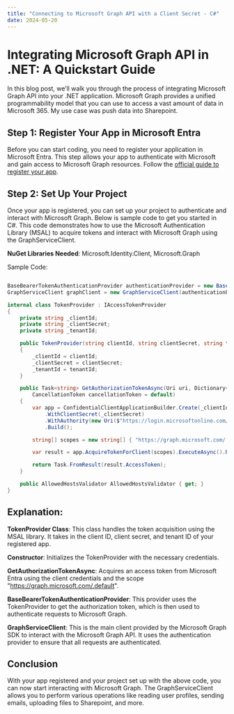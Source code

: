 ```yaml
---
title: "Connecting to Microsoft Graph API with a Client Secret - C#"
date: 2024-05-20
---
```


# Integrating Microsoft Graph API in .NET: A Quickstart Guide

In this blog post, we’ll walk you through the process of integrating Microsoft Graph API into your .NET application. Microsoft Graph provides a unified programmability model that you can use to access a vast amount of data in Microsoft 365. My use case was push data into Sharepoint.

## Step 1: Register Your App in Microsoft Entra

Before you can start coding, you need to register your application in Microsoft Entra. This step allows your app to authenticate with Microsoft and gain access to Microsoft Graph resources. Follow the [official guide to register your app](https://learn.microsoft.com/en-us/entra/identity-platform/quickstart-register-app).

## Step 2: Set Up Your Project

Once your app is registered, you can set up your project to authenticate and interact with Microsoft Graph. Below is sample code to get you started in C#. This code demonstrates how to use the Microsoft Authentication Library (MSAL) to acquire tokens and interact with Microsoft Graph using the GraphServiceClient.

**NuGet Libraries Needed**: Microsoft.Identity.Client, Microsoft.Graph

Sample Code:

```csharp

BaseBearerTokenAuthenticationProvider authenticationProvider = new BaseBearerTokenAuthenticationProvider(new TokenProvider(clientId, clientSecret, tenantId));
GraphServiceClient graphClient = new GraphServiceClient(authenticationProvider);

internal class TokenProvider : IAccessTokenProvider
{
    private string _clientId;
    private string _clientSecret;
    private string _tenantId;

    public TokenProvider(string clientId, string clientSecret, string tenantId) 
    {
        _clientId = clientId;
        _clientSecret = clientSecret;
        _tenantId = tenantId;
    }

    public Task<string> GetAuthorizationTokenAsync(Uri uri, Dictionary<string, object> additionalAuthenticationContext = default,
        CancellationToken cancellationToken = default)
    {
        var app = ConfidentialClientApplicationBuilder.Create(_clientId)
            .WithClientSecret(_clientSecret)
            .WithAuthority(new Uri($"https://login.microsoftonline.com/{_tenantId}"))
            .Build();

        string[] scopes = new string[] { "https://graph.microsoft.com/.default" };

        var result = app.AcquireTokenForClient(scopes).ExecuteAsync().Result;

        return Task.FromResult(result.AccessToken);
    }

    public AllowedHostsValidator AllowedHostsValidator { get; }
}
```

## Explanation:

**TokenProvider Class**: This class handles the token acquisition using the MSAL library. It takes in the client ID, client secret, and tenant ID of your registered app.

**Constructor**: Initializes the TokenProvider with the necessary credentials.

**GetAuthorizationTokenAsync**: Acquires an access token from Microsoft Entra using the client credentials and the scope "https://graph.microsoft.com/.default".

**BaseBearerTokenAuthenticationProvider**: This provider uses the TokenProvider to get the authorization token, which is then used to authenticate requests to Microsoft Graph.

**GraphServiceClient**: This is the main client provided by the Microsoft Graph SDK to interact with the Microsoft Graph API. It uses the authentication provider to ensure that all requests are authenticated.

## Conclusion

With your app registered and your project set up with the above code, you can now start interacting with Microsoft Graph. The GraphServiceClient allows you to perform various operations like reading user profiles, sending emails, uploading files to Sharepoint, and more.
